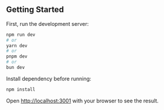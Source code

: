 ## Getting Started

First, run the development server:

```bash
npm run dev
# or
yarn dev
# or
pnpm dev
# or
bun dev
```

Install dependency before running:
```bash
npm install
```
Open [http://localhost:3001](http://localhost:3001) with your browser to see the result.
